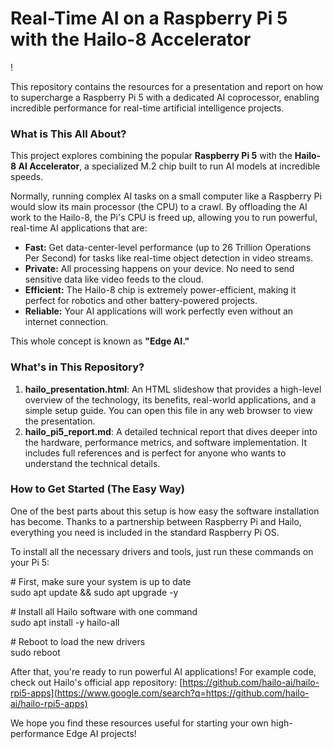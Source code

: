 # **Real-Time AI on a Raspberry Pi 5 with the Hailo-8 Accelerator**

\!

This repository contains the resources for a presentation and report on how to supercharge a Raspberry Pi 5 with a dedicated AI coprocessor, enabling incredible performance for real-time artificial intelligence projects.

### **What is This All About?**

This project explores combining the popular **Raspberry Pi 5** with the **Hailo-8 AI Accelerator**, a specialized M.2 chip built to run AI models at incredible speeds.

Normally, running complex AI tasks on a small computer like a Raspberry Pi would slow its main processor (the CPU) to a crawl. By offloading the AI work to the Hailo-8, the Pi's CPU is freed up, allowing you to run powerful, real-time AI applications that are:

* **Fast:** Get data-center-level performance (up to 26 Trillion Operations Per Second) for tasks like real-time object detection in video streams.  
* **Private:** All processing happens on your device. No need to send sensitive data like video feeds to the cloud.  
* **Efficient:** The Hailo-8 chip is extremely power-efficient, making it perfect for robotics and other battery-powered projects.  
* **Reliable:** Your AI applications will work perfectly even without an internet connection.

This whole concept is known as **"Edge AI."**

### **What's in This Repository?**

1. **hailo\_presentation.html**: An HTML slideshow that provides a high-level overview of the technology, its benefits, real-world applications, and a simple setup guide. You can open this file in any web browser to view the presentation.  
2. **hailo\_pi5\_report.md**: A detailed technical report that dives deeper into the hardware, performance metrics, and software implementation. It includes full references and is perfect for anyone who wants to understand the technical details.

### **How to Get Started (The Easy Way)**

One of the best parts about this setup is how easy the software installation has become. Thanks to a partnership between Raspberry Pi and Hailo, everything you need is included in the standard Raspberry Pi OS.

To install all the necessary drivers and tools, just run these commands on your Pi 5:

\# First, make sure your system is up to date  
sudo apt update && sudo apt upgrade \-y

\# Install all Hailo software with one command  
sudo apt install \-y hailo-all

\# Reboot to load the new drivers  
sudo reboot

After that, you're ready to run powerful AI applications\! For example code, check out Hailo's official app repository: [https://github.com/hailo-ai/hailo-rpi5-apps](https://www.google.com/search?q=https://github.com/hailo-ai/hailo-rpi5-apps)

We hope you find these resources useful for starting your own high-performance Edge AI projects\!